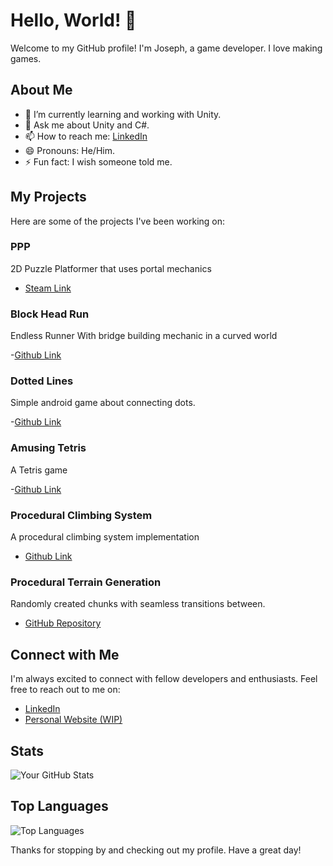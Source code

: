 # Hello, World! 👋

Welcome to my GitHub profile! I'm Joseph, a game developer. I love making games.

## About Me

- 🌱 I’m currently learning and working with Unity.
- 💬 Ask me about Unity and C#.
- 📫 How to reach me: [LinkedIn](https://www.linkedin.com/in/yusufyldz318)
- 😄 Pronouns: He/Him.
- ⚡ Fun fact: I wish someone told me.

## My Projects

Here are some of the projects I've been working on:
### PPP
2D Puzzle Platformer that uses portal mechanics

- [Steam Link](https://store.steampowered.com/app/2494990/PPP/)

### Block Head Run
Endless Runner With bridge building mechanic in a curved world 

-[Github Link](https://github.com/JosephStar318/BlockHeadRun)

### Dotted Lines
Simple android game about connecting dots.

-[Github Link](https://github.com/JosephStar318/Dotted-Lines)

### Amusing Tetris
A Tetris game

-[Github Link](https://github.com/JosephStar318/AmusingTetris)

### Procedural Climbing System

A procedural climbing system implementation

- [Github Link](https://github.com/JosephStar318/Procedural-Climbing-System)


### Procedural Terrain Generation

Randomly created chunks with seamless transitions between.

- [GitHub Repository](https://github.com/JosephStar318/UnityProjects/tree/main/Procedural%20Terrain%20Generation)


## Connect with Me

I'm always excited to connect with fellow developers and enthusiasts. Feel free to reach out to me on:

- [LinkedIn](https://www.linkedin.com/in/yusufyldz318/)
- [Personal Website (WIP)](https://josephstar318.github.io/)

## Stats

![Your GitHub Stats](https://github-readme-stats.vercel.app/api?username=josephstar318&show_icons=true)

## Top Languages

![Top Languages](https://github-readme-stats.vercel.app/api/top-langs/?username=josephstar318&layout=compact)

Thanks for stopping by and checking out my profile. Have a great day!
